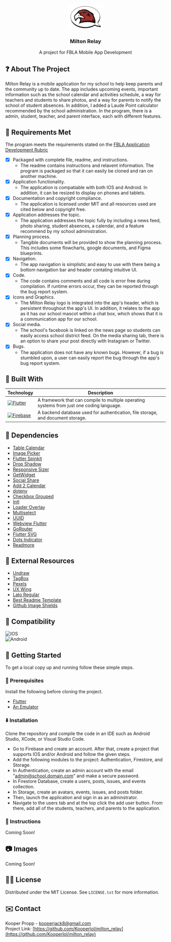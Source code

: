 <a name="readme-top"></a>

<!-- PROJECT LOGO -->
<br />
<div align="center">
  <a href="https://github.com/Kooperlol/milton_relay">
    <img src="https://raw.githubusercontent.com/Kooperlol/milton_relay/master/assets/miltonrelay-logo.png" alt="Logo" width="110" height="80">
  </a>

<h3 align="center">Milton Relay</h3>

  <p align="center">
    A project for FBLA Mobile App Development
  </p>
</div>



<!-- ABOUT THE PROJECT -->
## ❓ About The Project

Milton Relay is a mobile application for my school to help keep parents and the community up to date. The app includes upcoming events, important information such as the school calendar and activities schedule, a way for teachers and students to share photos, and a way for parents to notify the school of student absences. In addition, I added a Laude Point calculator recommended by the school administration. In the program, there is a admin, student, teacher, and parent interface, each with different features.



## 📜 Requirements Met

The program meets the requirements stated on the [FBLA Application Development Rubric](https://www.fbla-pbl.org/media/Mobile-Application-Development-FBLA-Rating-Sheet-1.pdf)
- [x] Packaged with complete file, readme, and instructions.
  - The readme contains instructions and relavent information. The program is packaged so that it can easily be cloned and ran on another machine.
- [x] Application functionality.
  - The application is compatiable with both IOS and Android. In addition, it can be resized to display on phones and tablets.
- [x] Documentation and copyright compliance.
  - The application is licensed under MIT and all resources used are cited below and copyright free.
- [x] Application addresses the topic.
  - The application addresses the topic fully by including a news feed, photo sharing, student absences, a calendar, and a feature recommend by my school administration.
- [x] Planning process.
  - Tangible documents will be provided to show the planning process. This includes some flowcharts, google documents, and Figma blueprints.
- [x] Navigation.
  - The app navigation is simplistic and easy to use with there being a bottom navigation bar and header contating intuitive UI.
- [x] Code.
  - The code contains comments and all code is error free during compilation. If runtime errors occur, they can be reported through the bug report system.
- [x] Icons and Graphics.
  - The Milton Relay logo is integrated into the app's header, which is persistent throughout the app's UI. In addition, it relates to the app as it has our school mascot within a chat box, which shows that it is a communication app for our school.
- [x] Social media.
  - The school's facebook is linked on the news page so students can easily access school district feed. On the media sharing tab, there is an option to share your post directly with Instagram or Twitter.
- [x] Bugs.
  - The application does not have any known bugs. However, if a bug is stumbled upon, a user can easily report the bug through the app's bug report system.



## 👷 Built With

| Technology                                                                                                        | Description                               |
| ----------------------------------------------------------------------------------------------------------------- | ----------------------------------------- |
| [![Flutter][Flutter]](https://flutter.dev/)           | A framework that can compile to multiple operating systems from just one coding language.        |
| [![Firebase][Firebase]](https://firebase.google.com/) | A backend database used for authentication, file storage, and document storage.           |



<!-- DEPENDENCIES -->
## 💾 Dependencies

* [Table Calendar](https://pub.dev/packages/table_calendar)
* [Image Picker](https://pub.dev/packages/image_picker)
* [Flutter Spinkit](https://pub.dev/packages/flutter_spinkit)
* [Drop Shadow](https://pub.dev/packages/drop_shadow)
* [Responsive Sizer](https://pub.dev/packages/responsive_sizer)
* [GetWidget](https://pub.dev/packages/getwidget)
* [Social Share](https://pub.dev/packages/social_share)
* [Add 2 Calendar](https://pub.dev/packages/add_2_calendar)
* [dotenv](https://pub.dev/packages/flutter_dotenv)
* [Checkbox Grouped](https://pub.dev/packages/checkbox_grouped)
* [Intl](https://pub.dev/packages/intl)
* [Loader Overlay](https://pub.dev/packages/loader_overlay)
* [Multiselect](https://pub.dev/packages/multiselect)
* [UUID](https://pub.dev/packages/uuid)
* [Webview Flutter](https://pub.dev/packages/webview_flutter)
* [GoRouter](https://pub.dev/packages/go_router)
* [Flutter SVG](https://pub.dev/packages/flutter_svg)
* [Dots Indicator](https://pub.dev/packages/dots_indicator)
* [Readmore](https://pub.dev/packages/readmore)



<!-- EXTERNAL RESOURCES -->
## 🔌 External Resources

* [Undraw](https://undraw.co/)
* [TagBox](https://taggbox.com/)
* [Pexels](https://www.pexels.com/)
* [UX Wing](https://uxwing.com/)
* [Lato Regular](https://fonts.google.com/specimen/Lato)
* [Best Readme Template](https://github.com/othneildrew/Best-README-Template)
* [Github Image Shields](https://github.com/badges/shields)



<!-- COMPATIBILITY -->
## 📱 Compatibility

![IOS][IOS]<br>
![Android][Android]



<!-- GETTING STARTED -->
## 🔧 Getting Started

To get a local copy up and running follow these simple steps.

### 🧠 Prerequisites

Install the following before cloning the project.
* [Flutter](https://docs.flutter.dev/get-started/install)
* [An Emulator](https://www.geeksforgeeks.org/how-to-run-a-flutter-app-on-android-emulator/)



### ⬇️ Installation

Clone the repository and compile the code in an IDE such as Android Studio, XCode, or Visual Studio Code.
* Go to Firebase and create an account. After that, create a project that supports IOS and/or Android and follow the given steps.
* Add the following modules to the project: Authentication, Firestore, and Storage.
* In Authentication, create an admin account with the email "admin@school.domain.com" and make a secure password.
* In Firestore Database, create a users, posts, issues, and events collection.
* In Storage, create an avatars, events, issues, and posts folder.
* Then, launch the application and sign in as an adminstrator.
* Navigate to the users tab and at the top click the add user button. From there, add all of the students, teachers, and parents to the application.



### 📑 Instructions

Coming Soon!



<!-- USAGE EXAMPLES -->
## 📷 Images

Coming Soon!



<!-- LICENSE -->
## 👨‍⚖️ License

Distributed under the MIT License. See `LICENSE.txt` for more information.



<!-- CONTACT -->
## ✉️ Contact

Kooper Propp - kooperjack8@gmail.com<br>
Project Link: [https://github.com/Kooperlol/milton_relay](https://github.com/Kooperlol/milton_relay)



<!-- MARKDOWN LINKS & IMAGES -->
[license-shield]: https://img.shields.io/github/license/othneildrew/Best-README-Template.svg?style=for-the-badge
[Flutter]: https://img.shields.io/badge/Flutter-%2302569B.svg?style=for-the-badge&logo=Flutter&logoColor=white
[Firebase]: https://img.shields.io/badge/Firebase-039BE5?style=for-the-badge&logo=Firebase&logoColor=white
[IOS]: https://img.shields.io/badge/iOS-000000?style=for-the-badge&logo=ios&logoColor=white
[Android]: https://img.shields.io/badge/Android-3DDC84?style=for-the-badge&logo=android&logoColor=white
